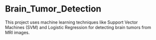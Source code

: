 # Brain_Tumor_Detection
This project uses machine learning techniques like Support Vector Machines (SVM) and Logistic Regression for detecting brain tumors from MRI images.
